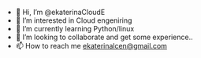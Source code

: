 - 👋 Hi, I’m @ekaterinaCloudE
- 👀 I’m interested in Cloud engeniring 
- 🌱 I’m currently learning Python/linux
- 💞️ I’m looking to collaborate and get some experience..
- 📫 How to reach me ekaterinalcen@gmail.com

<!---
ekaterinaCloudE/ekaterinaCloudE is a ✨ special ✨ repository because its `README.md` (this file) appears on your GitHub profile.
You can click the Preview link to take a look at your changes.
--->
